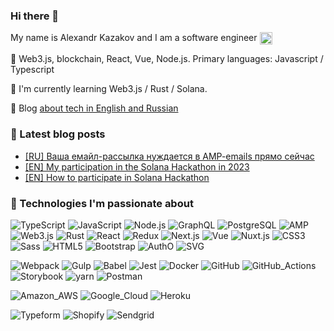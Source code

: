 ### Hi there 👋

My name is Alexandr Kazakov and I am a software engineer 
<a href="https://www.linkedin.com/in/alexandr-kazakov/" target="blank"><img align="center" src="https://cdn.jsdelivr.net/npm/simple-icons@3.0.1/icons/linkedin.svg" alt="linkedin" height="20" width="20" /></a>

:briefcase: Web3.js, blockchain, React, Vue, Node.js. Primary languages: Javascript / Typescript

🌱 I'm currently learning Web3.js / Rust / Solana.

:memo: Blog [about tech in English and Russian](https://alexandr-kazakov.github.io/)

### 📖 Latest blog posts

<!-- BLOG-POST-LIST:START -->

- [[RU] Ваша емайл-рассылка нуждается в AMP-emails прямо сейчас](https://alexandr-kazakov.github.io/amp-emails-intro.html)
- [[EN] My participation in the Solana Hackathon in 2023](https://alexandr-kazakov.github.io/solana-hackathon-2023.html)
- [[EN] How to participate in Solana Hackathon](https://alexandr-kazakov.github.io/solana-hackathon-how-to.html)
<!-- BLOG-POST-LIST:END -->

### 🔧 Technologies I'm passionate about

<!-- use https://simpleicons.org/ to find icons and colors -->
![TypeScript](https://img.shields.io/badge/Code-TypeScript-informational?style=flat&logo=typescript&logoColor=white&labelColor=121212&color=007ACC)
![JavaScript](https://img.shields.io/badge/Code-JavaScript-informational?style=flat&logo=javascript&logoColor=white&labelColor=121212&color=F7DF1E)
![Node.js](https://img.shields.io/badge/Code-Node.js-informational?style=flat&logo=node.js&logoColor=white&labelColor=121212&color=339933)
![GraphQL](https://img.shields.io/badge/Code-GraphQL-informational?style=flat&logo=graphql&logoColor=white&labelColor=121212&color=E10098)
![PostgreSQL](https://img.shields.io/badge/Code-Postgresql-informational?style=flat&logo=postgresql&logoColor=white&labelColor=121212&color=4169E1)
![AMP](https://img.shields.io/badge/Code-Amp-informational?style=flat&logo=amp&logoColor=white&labelColor=121212&color=005AF0)
![Web3.js](https://img.shields.io/badge/Code-web3%20js-informational?style=flat&logo=web3.js&logoColor=white&labelColor=121212&color=F16822)
![Rust](https://img.shields.io/badge/Code-Rust-informational?style=flat&logo=rust&logoColor=white&labelColor=121212&color=000000)
![React](https://img.shields.io/badge/Code-React-informational?style=flat&logo=react&logoColor=white&labelColor=121212&color=61DAFB)
![Redux](https://img.shields.io/badge/Code-Redux-informational?style=flat&logo=redux&logoColor=white&labelColor=121212&color=764ABC)
![Next.js](https://img.shields.io/badge/Code-Next.js-informational?style=flat&logo=next.js&logoColor=white&labelColor=121212&color=000000)
![Vue](https://img.shields.io/badge/Code-Vue.js-informational?style=flat&logo=vue.js&logoColor=white&labelColor=121212&color=4FC08D)
![Nuxt.js](https://img.shields.io/badge/Code-Nuxt.js-informational?style=flat&logo=nuxt.js&logoColor=white&labelColor=121212&color=00DC82)
![CSS3](https://img.shields.io/badge/Code-CSS3-informational?style=flat&logo=css3&logoColor=white&labelColor=121212&color=1572B6)
![Sass](https://img.shields.io/badge/Code-Sass-informational?style=flat&logo=sass&logoColor=white&labelColor=121212&color=CC6699)
![HTML5](https://img.shields.io/badge/Code-HTML5-informational?style=flat&logo=html5&logoColor=white&labelColor=121212&color=E34F26)
![Bootstrap](https://img.shields.io/badge/Code-Bootstrap-informational?style=flat&logo=bootstrap&logoColor=white&labelColor=121212&color=7952B3)
![AuthO](https://img.shields.io/badge/Code-AuthO-informational?style=flat&logo=autho&logoColor=white&labelColor=121212&color=EB5424)
![SVG](https://img.shields.io/badge/Code-SVG-informational?style=flat&logo=svg&logoColor=white&labelColor=121212&color=FFB13B)

![Webpack](https://img.shields.io/badge/Tool-Webpack-informational?style=flat&logo=webpack&logoColor=white&labelColor=121212&color=8DD6F9)
![Gulp](https://img.shields.io/badge/Tool-Gulp-informational?style=flat&logo=gulp&logoColor=white&labelColor=121212&color=CF4647)
![Babel](https://img.shields.io/badge/Tool-Babel-informational?style=flat&logo=babel&logoColor=white&labelColor=121212&color=F9DC3E)
![Jest](https://img.shields.io/badge/Tool-Jest-informational?style=flat&logo=jest&logoColor=white&labelColor=121212&color=C21325)
![Docker](https://img.shields.io/badge/Tool-Docker-informational?style=flat&logo=docker&logoColor=white&labelColor=121212&color=2496ED)
![GitHub](https://img.shields.io/badge/Tool-GitHub-informational?style=flat&logo=github&logoColor=white&labelColor=121212&color=181717)
![GitHub_Actions](https://img.shields.io/badge/Tool-GitHub_Actions-informational?style=flat&logo=github-actions&logoColor=white&labelColor=121212&color=2088FF)
![Storybook](https://img.shields.io/badge/Tool-Storybook-informational?style=flat&logo=storybook&logoColor=white&labelColor=121212&color=FF4785)
![yarn](https://img.shields.io/badge/Tool-yarn-informational?style=flat&logo=yarn&logoColor=white&labelColor=121212&color=2C8EBB)
![Postman](https://img.shields.io/badge/Tool-Postman-informational?style=flat&logo=postman&logoColor=white&labelColor=121212&color=FF6C37)

![Amazon_AWS](https://img.shields.io/badge/Cloud-Amazon_AWS-informational?style=flat&logo=amazon-aws&logoColor=white&labelColor=121212&color=232F3E)
![Google_Cloud](https://img.shields.io/badge/Cloud-Google_Cloud-informational?style=flat&logo=google-cloud&logoColor=white&labelColor=121212&color=4285F4)
![Heroku](https://img.shields.io/badge/Cloud-Heroku-informational?style=flat&logo=heroku&logoColor=white&labelColor=121212&color=430098)

![Typeform](https://img.shields.io/badge/Api-Typeform-informational?style=flat&logo=typeform&logoColor=white&labelColor=121212&color=262627)
![Shopify](https://img.shields.io/badge/Api-Shopify-informational?style=flat&logo=shopify&logoColor=white&labelColor=121212&color=7AB55C)
![Sendgrid](https://img.shields.io/badge/Api-Sendgrid-informational?style=flat&logo=sendgrid&logoColor=white&labelColor=121212&color=0085DE)
